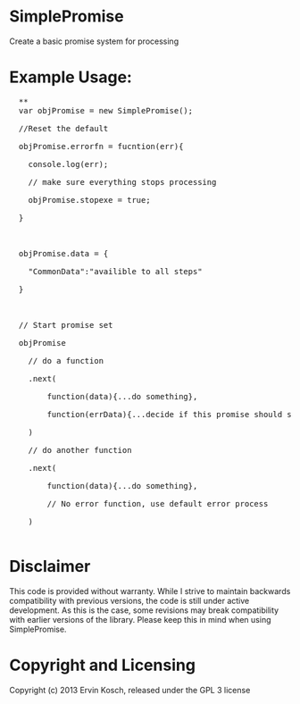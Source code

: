 SimplePromise
======

Create a basic promise system for processing

Example Usage:
======
<pre>
  **
  var objPromise = new SimplePromise();<br />
  //Reset the default <br />
  objPromise.errorfn = fucntion(err){<br />
	console.log(err);<br />
	// make sure everything stops processing<br />
	objPromise.stopexe = true;<br />
  }<br />
  <br />
  objPromise.data = {<br />
	"CommonData":"availible to all steps"<br />
  }<br />
  <br />
  // Start promise set<br />
  objPromise<br />
	// do a function<br />
	.next(<br />
		function(data){...do something}, <br />
		function(errData){...decide if this promise should stop  }<br />
	)<br />
	// do another function<br />
	.next(<br />
		function(data){...do something}, <br />
		// No error function, use default error process<br />
	)<br />
</pre>

Disclaimer
=====
This code is provided without warranty. While I strive to maintain backwards compatibility with previous versions, 
the code is still under active development. As this is the case, some revisions may break compatibility with earlier 
versions of the library. Please keep this in mind when using SimplePromise.

Copyright and Licensing
======
Copyright (c) 2013 Ervin Kosch, released under the GPL 3 license
